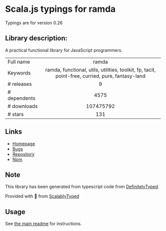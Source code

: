 
# Scala.js typings for ramda

Typings are for version 0.26

## Library description:
A practical functional library for JavaScript programmers.

|                    |                 |
| ------------------ | :-------------: |
| Full name          | ramda |
| Keywords           | ramda, functional, utils, utilities, toolkit, fp, tacit, point-free, curried, pure, fantasy-land |
| # releases         | 9 |
| # dependents       | 4575 |
| # downloads        | 107475792 |
| # stars            | 131 |

## Links
- [Homepage](https://ramdajs.com/)
- [Bugs](https://github.com/ramda/ramda/issues)
- [Repository](https://github.com/ramda/ramda)
- [Npm](https://www.npmjs.com/package/ramda)
    


## Note
This library has been generated from typescript code from [DefinitelyTyped](https://definitelytyped.org).

Provided with :purple_heart: from [ScalablyTyped](https://github.com/oyvindberg/ScalablyTyped)

## Usage
See [the main readme](../../readme.md) for instructions.


